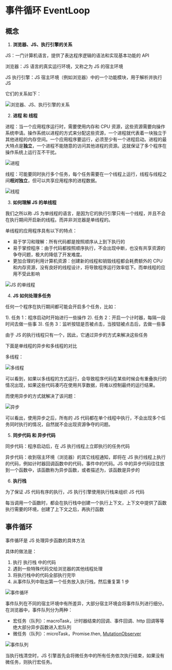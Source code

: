 <!--
 * @Descripttion: 
 * @version: 
 * @Author: qiuxchao
 * @Date: 2022-07-12 16:43:45
 * @LastEditors: qiuxchao
 * @LastEditTime: 2022-07-27 14:36:51
-->
# 事件循环 EventLoop

## 概念

1. **浏览器、JS、执行引擎的关系**

JS：一门计算机语言，提供了表达程序逻辑的语法和实现基本功能的 API

浏览器：JS 语言的真实运行环境，又称之为 JS 的宿主环境

JS 执行引擎：JS 宿主环境（例如浏览器）中的一个功能模块，用于解析并执行 JS

它们的关系如下：

![浏览器、JS、执行引擎的关系](https://cdn.jsdelivr.net/gh/qiuxchao/CDN/sjxh/assets1/2019-12-25-13-36-47.png)

2. **进程 和 线程**

进程：当一个应用程序运行时，需要使用内存和 CPU 资源，这些资源需要向操作系统申请。操作系统以进程的方式来分配这些资源，一个进程就代表着一块独立于其他进程的内存空间。一个应用程序要运行，必须至少有一个进程启动。进程的最大特点是**独立**，一个进程不能随意的访问其他进程的资源。这就保证了多个程序在操作系统上运行互不干扰。

![进程](https://cdn.jsdelivr.net/gh/qiuxchao/CDN/sjxh/assets1/2019-12-25-13-47-01.png)

线程：可能要同时执行多个任务，每个任务需要在一个线程上运行，线程与线程之间**相对独立**，但可以共享应用程序的进程数据。

![线程](https://cdn.jsdelivr.net/gh/qiuxchao/CDN/sjxh/assets1/2019-12-25-13-49-54.png)

3. **如何理解 JS 的单线程**

我们之所以称 JS 为单线程的语言，是因为它的执行引擎只有一个线程，并且不会在执行期间开启新的线程。而并非浏览器是单线程的。

单线程的应用程序具有以下的特点：

- 易于学习和理解：所有代码都是按照顺序从上到下执行的
- 易于掌控程序：由于代码都按照顺序执行，不会出现中断，也没有共享资源的争夺问题，极大的降低了开发难度。
- 更加合理的利用计算机资源：创建新的线程和销毁线程都会耗费额外的 CPU 和内存资源，没有良好的线程设计，将导致程序运行效率低下。而单线程的应用不受此影响

![JS 的单线程](https://cdn.jsdelivr.net/gh/qiuxchao/CDN/sjxh/assets1/2019-12-25-14-05-46.png)

4. **JS 如何处理多任务**

任何一个程序在执行期间都可能会开启多个任务，比如：

1). 任务 1：程序启动时开始进行一些操作
2). 任务 2：开启一个计时器，每隔一段时间去做一些事
3). 任务 3：监听按钮是否被点击，当按钮被点击后，去做一些事

由于 JS 的执行线程只有一个，因此，它通过异步的方式来解决这些任务

下面是单线程的异步和多线程的对比

多线程：

![多线程](https://cdn.jsdelivr.net/gh/qiuxchao/CDN/sjxh/assets1/2019-12-25-14-16-35.png)

可以看到，如果以多线程的方式运行，会导致程序代码在某些时候会有重叠执行的情况出现，如果这些代码凑巧在使用共享数据，将难以控制最终的运行结果。

而使用异步的方式就解决了该问题：

![异步](https://cdn.jsdelivr.net/gh/qiuxchao/CDN/sjxh/assets1/2019-12-25-14-23-57.png)

可以看出，使用异步之后，所有的 JS 代码都在单个线程中执行，不会出现多个任务同时执行的情况，自然就不会出现资源争夺的问题。

5. **同步代码 和 异步代码**

同步代码：程序启动后，在 JS 执行线程上立即执行的任务代码

异步代码：收到宿主环境（浏览器）的其它线程通知，即将在 JS 执行线程上执行的代码，例如计时器回调函数中的代码，事件中的代码。JS 中的异步代码往往放到一个函数中，该函数称为异步函数，或者描述为，该函数是异步的

6. **执行栈**

为了保证 JS 代码有序的执行，JS 执行引擎使用执行栈来组织 JS 代码

每当调用一个函数时，都会在执行栈中创建一个执行上下文，上下文中提供了函数执行需要的环境，创建了上下文之后，再执行函数

## 事件循环

事件循环是 JS 处理异步函数的具体方法

具体的做法是：

1. 执行 执行栈 中的代码
2. 遇到一些特殊代码交给浏览器的其他线程处理
3. 将执行栈中的代码全部执行完毕
4. 从事件队列中取出第一个任务放入执行栈，然后重复第 1 步

![事件循环](https://cdn.jsdelivr.net/gh/qiuxchao/CDN/sjxh/assets1/2019-12-25-14-37-45.png)

事件队列在不同的宿主环境中有所差异，大部分宿主环境会将事件队列进行细分。在浏览器中，事件队列分为两种：

- 宏任务（队列）：macroTask，计时器结束的回调、事件回调、http 回调等等绝大部分异步函数进入宏队列
- 微任务（队列）：microTask，Promise.then, [MutationObserver](https://developer.mozilla.org/zh-CN/docs/Web/API/MutationObserver)

![事件队列](https://cdn.jsdelivr.net/gh/qiuxchao/CDN/sjxh/assets1/2019-12-25-14-49-42.png)

当执行栈清空时，JS 引擎首先会将微任务中的所有任务依次执行结束，如果没有微任务，则执行宏任务。

